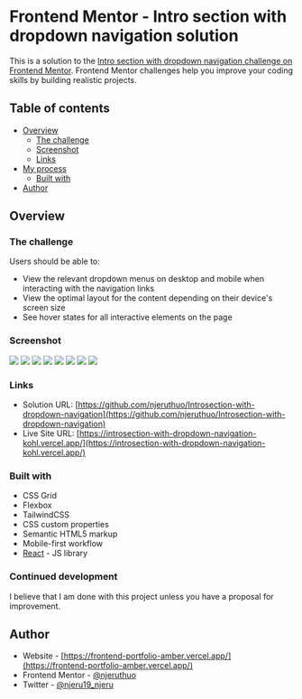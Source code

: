 # Frontend Mentor - Intro section with dropdown navigation solution

This is a solution to the [Intro section with dropdown navigation challenge on Frontend Mentor](https://www.frontendmentor.io/challenges/intro-section-with-dropdown-navigation-ryaPetHE5). Frontend Mentor challenges help you improve your coding skills by building realistic projects. 

## Table of contents

- [Overview](#overview)
  - [The challenge](#the-challenge)
  - [Screenshot](#screenshot)
  - [Links](#links)
- [My process](#my-process)
  - [Built with](#built-with)
- [Author](#author)

## Overview

### The challenge

Users should be able to:

- View the relevant dropdown menus on desktop and mobile when interacting with the navigation links
- View the optimal layout for the content depending on their device's screen size
- See hover states for all interactive elements on the page

### Screenshot

![](./screenshots/s1.png)
![](./screenshots/s2.png)
![](./screenshots/s3.png)
![](./screenshots/s4.png)
![](./screenshots/s5.png)
![](./screenshots/s6.png)
![](./screenshots/s7.png)
![](./screenshots/s8.png)

### Links

- Solution URL: [https://github.com/njeruthuo/Introsection-with-dropdown-navigation](https://github.com/njeruthuo/Introsection-with-dropdown-navigation)
- Live Site URL: [https://introsection-with-dropdown-navigation-kohl.vercel.app/](https://introsection-with-dropdown-navigation-kohl.vercel.app/)


### Built with

- CSS Grid
- Flexbox
- TailwindCSS
- CSS custom properties
- Semantic HTML5 markup
- Mobile-first workflow
- [React](https://reactjs.org/) - JS library

### Continued development

I believe that I am done with this project unless you have a proposal for improvement.


## Author

- Website - [https://frontend-portfolio-amber.vercel.app/](https://frontend-portfolio-amber.vercel.app/)
- Frontend Mentor - [@njeruthuo](https://www.frontendmentor.io/profile/njeruthuo)
- Twitter - [@njeru19_njeru](https://www.twitter.com/yourusername)